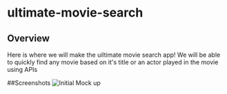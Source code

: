 # ultimate-movie-search

## Overview

  Here is where we will make the uiltimate movie search app! We will be able to quickly find any movie based on it's title or an actor played in the movie using APIs

##Screenshots 
![Initial Mock up](./images/ums-mockup)
